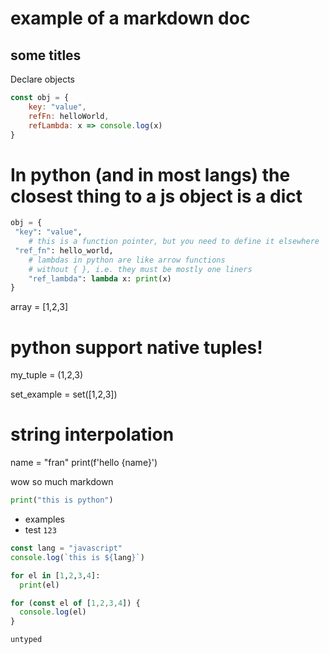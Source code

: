 # example of a markdown doc

## some titles

Declare objects

```javascript
const obj = {
    key: "value",
    refFn: helloWorld,
    refLambda: x => console.log(x)
}
```

# In python (and in most langs) the closest thing to a js object is a dict
```python
obj = {
 "key": "value",
    # this is a function pointer, but you need to define it elsewhere
 "ref_fn": hello_world,
    # lambdas in python are like arrow functions 
    # without { }, i.e. they must be mostly one liners
    "ref_lambda": lambda x: print(x)
}
```

array = [1,2,3]

# python support native tuples!
my_tuple = (1,2,3)

set_example = set([1,2,3])

# string interpolation
name = "fran"
print(f'hello {name}')



wow so much markdown

```python
print("this is python")
```

- examples
- test `123`

```javascript
const lang = "javascript"
console.log(`this is ${lang}`)

```

```python
for el in [1,2,3,4]:
  print(el)

```

```javascript
for (const el of [1,2,3,4]) {
  console.log(el)
}

```

```
untyped

```
